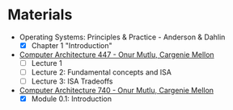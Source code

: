 # Materials

- Operating Systems: Principles & Practice - Anderson & Dahlin
  - [x] Chapter 1 "Introduction" 
- [Computer Architecture 447 - Onur Mutlu, Cargenie Mellon](https://www.youtube.com/playlist?list=PL5PHm2jkkXmidJOd59REog9jDnPDTG6IJ)
  - [ ] Lecture 1
  - [ ] Lecture 2: Fundamental concepts and ISA
  - [ ] Lecture 3: ISA Tradeoffs
- [Computer Architecture 740 - Onur Mutlu, Cargenie Mellon](https://www.youtube.com/watch?v=jE1uu0vkDM4&list=PL5PHm2jkkXmgDN1PLwOY_tGtUlynnyV6D&index=1)
  - [x] Module 0.1: Introduction
